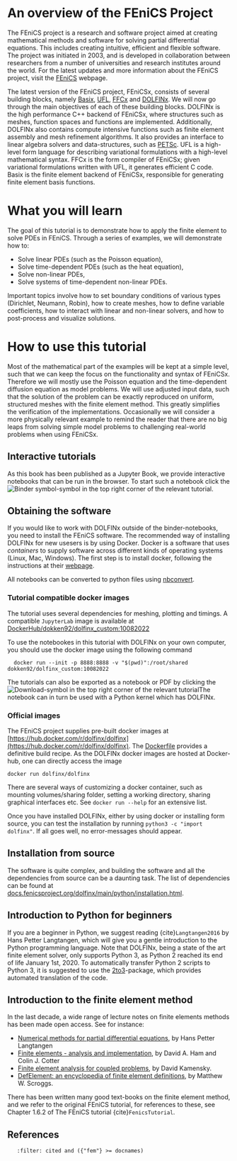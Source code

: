 # An overview of the FEniCS Project

The FEniCS project is a research and software project aimed at creating mathematical methods and software for solving partial differential equations. This includes creating intuitive, efficient and flexible software. The project was initiated in 2003, and is developed in collaboration between researchers from a number of universities and research institutes around the world. For the latest updates and more information about the FEniCS project, visit the [FEniCS](https://fenicsproject.org) webpage.

The latest version of the FEniCS project, FEniCSx, consists of several building blocks, namely [Basix](https://github.com/FEniCS/basix/), [UFL](https://github.com/FEniCS/ufl), [FFCx](https://github.com/FEniCS/ffcx) and [DOLFINx](https://github.com/FEniCS/dolfinx). We will now go through the main objectives of each of these building blocks. DOLFINx is the high performance C++ backend of FEniCSx, where structures such as meshes, function spaces and functions are implemented.
Additionally, DOLFINx also contains compute intensive functions such as finite element assembly and mesh refinement algorithms. It also provides an interface to linear algebra solvers and data-structures, such as [PETSc](https://www.mcs.anl.gov/petsc/). UFL is a high-level form language for describing variational formulations with a high-level mathematical syntax. FFCx is the form compiler of FEniCSx; given variational formulations written with UFL, it generates efficient C code. Basix is the finite element backend of FEniCSx, responsible for generating finite element basis functions.

# What you will learn

The goal of this tutorial is to demonstrate how to apply the finite element to solve PDEs in FEniCS. Through a series of examples, we will demonstrate how to:

- Solve linear PDEs (such as the Poisson equation),
- Solve time-dependent PDEs (such as the heat equation),
- Solve non-linear PDEs,
- Solve systems of time-dependent non-linear PDEs.

Important topics involve how to set boundary conditions of various types (Dirichlet, Neumann, Robin), how to create meshes, how to define variable coefficients, how to interact with linear and non-linear solvers, and how to post-process and visualize solutions.

# How to use this tutorial

Most of the mathematical part of the examples will be kept at a simple level, such that we can keep the focus on the functionality and syntax of FEniCSx. Therefore we will mostly use the Poisson equation and the time-dependent diffusion equation as model problems. We will use adjusted input data, such that the solution of the problem can be exactly reproduced on uniform, structured meshes with the finite element method. This greatly simplifies the verification of the implementations.
Occasionally we will consider a more physically relevant example to remind the reader that there are no big leaps from solving simple model problems to challenging real-world problems when using FEniCSx.

## Interactive tutorials
As this book has been published as a Jupyter Book, we provide interactive notebooks that can be run in the browser. To start such a notebook click the ![Binder symbol](binder.png)-symbol in the top right corner of the relevant tutorial.

## Obtaining the software

If you would like to work with DOLFINx outside of the binder-notebooks, you need to install the FEniCS software. 
The recommended way of installing DOLFINx for new usesers is by using Docker. 
Docker is a software that uses *containers* to supply software across different kinds of operating systems (Linux, Mac, Windows). The first step is to install docker, following the instructions at their [webpage](https://docs.docker.com/get-started/).

All notebooks can be converted to python files using [nbconvert](https://nbconvert.readthedocs.io/en/latest/).

### Tutorial compatible docker images
The tutorial uses several dependencies for meshing, plotting and timings. A compatible `JupyterLab` image is available at [DockerHub/dokken92/dolfinx_custom:10082022](https://hub.docker.com/r/dokken92/dolfinx_custom/tags)

To use the notebookes in this tutorial with DOLFINx on your own computer, you should use the docker image using the following command
```
  docker run --init -p 8888:8888 -v "$(pwd)":/root/shared dokken92/dolfinx_custom:10082022
```
The tutorials can also be exported as a notebook or PDF by clicking the ![Download](save.png)-symbol in the top right corner of the relevant tutorialThe notebook can in turn be used with a Python kernel which has DOLFINx.

### Official images

The FEniCS project supplies pre-built docker images at [https://hub.docker.com/r/dolfinx/dolfinx](https://hub.docker.com/r/dolfinx/dolfinx).
The [Dockerfile](https://github.com/FEniCS/dolfinx/blob/main/docker/Dockerfile)
provides a definitive build recipe. As the DOLFINx docker images are hosted at Docker-hub, one can directly access the image
```
docker run dolfinx/dolfinx
```
There are several ways of customizing a docker container, such as mounting volumes/sharing folder, setting a working directory, sharing graphical interfaces etc. See `docker run --help` for an extensive list.

Once you have installed DOLFINx, either by using docker or installing form source, you can test the installation by running `python3 -c "import dolfinx"`. If all goes well, no error-messages should appear.


## Installation from source
The software is quite complex, and building the software and all the dependencies from source can be a daunting task. The list of dependencies can be found at [docs.fenicsproject.org/dolfinx/main/python/installation.html](https://docs.fenicsproject.org/dolfinx/main/python/installation.html).

## Introduction to Python for beginners
If you are a beginner in Python, we suggest reading {cite}`Langtangen2016` by Hans Petter Langtangen, which will give you a gentle introduction to the Python programming language. Note that DOLFINx, being a state of the art finite element solver, only supports Python 3, as Python 2 reached its end of life January 1st, 2020. To automatically transfer Python 2 scripts to Python 3, it is suggested to use the [2to3](https://docs.python.org/3/library/2to3.html)-package, which provides automated translation of the code.


## Introduction to the finite element method
In the last decade, a wide range of lecture notes on finite elements methods has been made open access. See for instance:

- [Numerical methods for partial differential equations](http://hplgit.github.io/num-methods-for-PDEs/doc/web/index.html), by Hans Petter Langtangen
- [Finite elements - analysis and implementation](https://finite-element.github.io/), by David A. Ham and Colin J. Cotter
- [Finite element analysis for coupled problems](https://david-kamensky.eng.ucsd.edu/teaching/mae-207-fea-for-coupled-problems), by David Kamensky. 
- [DefElement: an encyclopedia of finite element definitions](https://defelement.com/), by Matthew W. Scroggs.

There has been written many good text-books on the finite element method, and we refer to the original FEniCS tutorial, for references to these, see Chapter 1.6.2 of The FEniCS tutorial  {cite}`FenicsTutorial`.

## References
```{bibliography}
   :filter: cited and ({"fem"} >= docnames)
```
